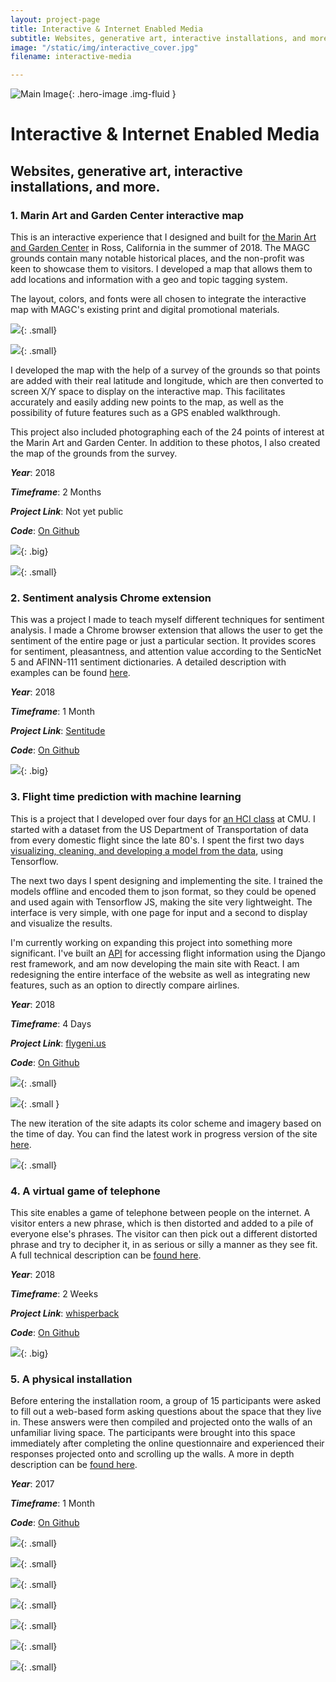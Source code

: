 ```yaml
---
layout: project-page
title: Interactive & Internet Enabled Media
subtitle: Websites, generative art, interactive installations, and more.
image: "/static/img/interactive_cover.jpg"
filename: interactive-media

---
```

![Main Image](/static/img/interactive_cover.jpg){: .hero-image .img-fluid }

# Interactive & Internet Enabled Media

## Websites, generative art, interactive installations, and more.

### 1. Marin Art and Garden Center interactive map

This is an interactive experience that I designed and built for [the Marin Art and Garden Center](https://magc.org/) in Ross, California in the summer of 2018. The MAGC grounds contain many notable historical places, and the non-profit was keen to showcase them to visitors. I developed a map that allows them to add locations and information with a geo and topic tagging system.

The layout, colors, and fonts were all chosen to integrate the interactive map with MAGC's existing print and digital promotional materials.

![](/static/img/web_1.JPG){: .small}

![](/static/img/web_2.JPG){: .small}

I developed the map with the help of a survey of the grounds so that points are added with their real latitude and longitude, which are then converted to screen X/Y space to display on the interactive map. This facilitates accurately and easily adding new points to the map, as well as the possibility of future features such as a GPS enabled walkthrough.

This project also included photographing each of the 24 points of interest at the Marin Art and Garden Center. In addition to these photos, I also created the map of the grounds from the survey.

**_Year_**: 2018

**_Timeframe_**: 2 Months

**_Project Link_**: Not yet public

**_Code_**: [On Github](https://github.com/CBR0MS/magcInteractiveMap)

![](/static/img/edit.gif){: .big}

![](/static/img/select_p.gif){: .small}

### 2. Sentiment analysis Chrome extension

This was a project I made to teach myself different techniques for sentiment analysis. I made a Chrome browser extension that allows the user to get the sentiment of the entire page or just a particular section. It provides scores for sentiment, pleasantness, and attention value according to the SenticNet 5 and AFINN-111 sentiment dictionaries. A detailed description with examples can be found [here](https://github.com/CBR0MS/sentitudeExtension/blob/master/README.md).

**_Year_**: 2018

**_Timeframe_**: 1 Month

**_Project Link_**: [Sentitude](https://chrome.google.com/webstore/detail/sentitude-sentiment-analy/khjckhocojcpjjfppdkahjcfacenljja)

**_Code_**: [On Github](https://github.com/CBR0MS/sentitudeExtension)

![](/static/img/web_6.jpg){: .big}

### 3. Flight time prediction with machine learning

This is a project that I developed over four days for [an HCI class](http://humanaiclass.org/) at CMU. I started with a dataset from the US Department of Transportation of data from every domestic flight since the late 80's. I spent the first two days [visualizing, cleaning, and developing a model from the data](https://github.com/CBR0MS/flight-time-model/blob/docs/Flight%20Time%20Modeling.ipynb), using Tensorflow.

The next two days I spent designing and implementing the site. I trained the models offline and encoded them to json format, so they could be opened and used again with Tensorflow JS, making the site very lightweight. The interface is very simple, with one page for input and a second to display and visualize the results.

I'm currently working on expanding this project into something more significant. I've built an [API](https://api.flygeni.us/docs/) for accessing flight information using the Django rest framework, and am now developing the main site with React. I am redesigning the entire interface of the website as well as integrating new features, such as an option to directly compare airlines.

**_Year_**: 2018

**_Timeframe_**: 4 Days

**_Project Link_**: [flygeni.us](https://flygeni.us/)

**_Code_**: [On Github](https://github.com/CBR0MS/flightTimeModel/tree/gh-pages)

![](/static/img/web_7.JPG){: .small}

![](/static/img/edit-2.gif){: .small }

The new iteration of the site adapts its color scheme and imagery based on the time of day. You can find the latest work in progress version of the site [here](http://flygenius.surge.sh). 

![](/static/img/edit-4.gif){: .small}

### 4. A virtual game of telephone

This site enables a game of telephone between people on the internet. A visitor enters a new phrase, which is then distorted and added to a pile of everyone else's phrases. The visitor can then pick out a different distorted phrase and try to decipher it, in as serious or silly a manner as they see fit. A full technical description can be [found here](http://cmuems.com/2018/60212f/chromsan/09/27/chromsan-telematic/).

**_Year_**: 2018

**_Timeframe_**: 2 Weeks

**_Project Link_**: [whisperback](https://whisper-back.herokuapp.com/)

**_Code_**: [On Github](https://github.com/CBR0MS/telematicEnvironment)

![](/static/img/edit-5.gif){: .big}

### 5. A physical installation

Before entering the installation room, a group of 15 participants were asked to fill out a web-based form asking questions about the space that they live in. These answers were then compiled and projected onto the walls of an unfamiliar living space. The participants were brought into this space immediately after completing the online questionnaire and experienced their responses projected onto and scrolling up the walls. A more in depth description can be [found here](http://studio60101.weebly.com/christian-broms/inter-relationships-projection).

**_Year_**: 2017

**_Timeframe_**: 1 Month

**_Code_**: [On Github](https://github.com/CBR0MS/Word-Projection)

![](/static/img/web_8.jpg){: .small}

![](/static/img/web_11.jpg){: .small}

![](/static/img/web_12.jpg){: .small}

![](/static/img/web_13.jpg){: .small}

![](/static/img/web_14.jpg){: .small}

![](/static/img/web_9.jpg){: .small}

![](/static/img/web_10.jpg){: .small}